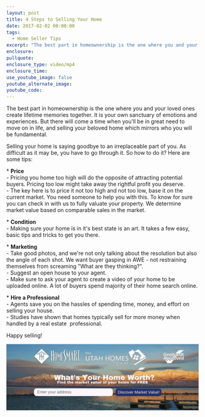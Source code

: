 ```yaml
---
layout: post
title: 4 Steps to Selling Your Home
date: 2017-02-02 00:00:00
tags:
  - Home Seller Tips
excerpt: "The best part in homeownership is the one where you and your loved ones create lifetime memories together. It is your own sanctuary of emotions and experiences. But there will come a time when you'll be in great need to move on in life, and selling your beloved home which mirrors who you will be fundamental."
enclosure:
pullquote:
enclosure_type: video/mp4
enclosure_time:
use_youtube_image: false
youtube_alternate_image:
youtube_code:
---
```



The best part in homeownership is the one where you and your loved ones create lifetime memories together. It is your own sanctuary of emotions and experiences. But there will come a time when you'll be in great need to move on in life, and selling your beloved home which mirrors who you will be fundamental.

Selling your home is saying goodbye to an irreplaceable part of you. As difficult as it may be, you have to go through it. So how to do it? Here are some tips:

\*&nbsp;**Price**
<br>- Pricing you home too high will do the opposite of attracting potential buyers. Pricing too low might take away the rightful profit you deserve.
<br>- The key here is to price it not too high and not too low, base it on the current market. You need someone to help you with this. To know for sure you can check in with us to fully valuate your property. We determine market value based on comparable sales in the market.

\*&nbsp;**Condition**
<br>- Making sure your home is in it's best state is an art. It takes a few easy, basic tips and tricks to get you there.

\*&nbsp;**Marketing**
<br>- Take good photos, and we're not only talking about the resolution but also the angle of each shot. We want buyer gasping in AWE - not restraining themselves from screaming "What are they thinking?".
<br>- Suggest an open house to your agent.
<br>- Make sure to ask your agent to create a video of your home to be uploaded online. A lot of buyers spend majority of their home search online.

\* **Hire a Professional**
<br>- Agents save you on the hassles of spending time, money, and effort on selling your house.
<br>- Studies have shown that homes typically sell for more money when handled by a real estate &nbsp;professional.

Happy selling!

![](/uploads/versions/whats-your-home-worth-1024x512---x----1022-354x---.jpg)